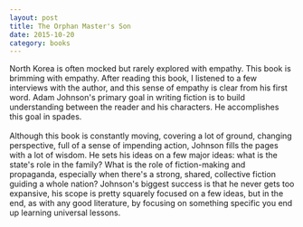 ```yaml
---
layout: post
title: The Orphan Master's Son 
date: 2015-10-20
category: books
---
```

North Korea is often mocked but rarely explored with empathy. This book is brimming with empathy. After reading this book, I listened to a few interviews with the author, and this sense of empathy is clear from his first word. Adam Johnson's primary goal in writing fiction is to build understanding between the reader and his characters. He accomplishes this goal in spades.<br/><br/>Although this book is constantly moving, covering a lot of ground, changing perspective, full of a sense of impending action, Johnson fills the pages with a lot of wisdom. He sets his ideas on a few major ideas: what is the state's role in the family? What is the role of fiction-making and propaganda, especially when there's a strong, shared, collective fiction guiding a whole nation? Johnson's biggest success is that he never gets too expansive, his scope is pretty squarely focused on a few ideas, but in the end, as with any good literature, by focusing on something specific you end up learning universal lessons. 
